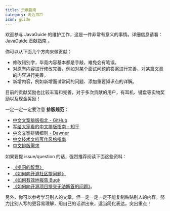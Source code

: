 ```yaml
---
title: 贡献指南
category: 走近项目
icon: guide
---
```


欢迎参与 JavaGuide 的维护工作，这是一件非常有意义的事情。详细信息请看：[JavaGuide 贡献指南](https://zhuanlan.zhihu.com/p/464832264) 。

你可以从下面几个方向来做贡献：

- 修改错别字，毕竟内容基本都是手敲，难免会有笔误。
- 对原有内容进行修改完善，例如对某个面试问题的答案进行完善、对某篇文章的内容进行完善。
- 新增内容，例如新增面试常问的问题、添加重要知识点的详解。

目前的贡献奖励也比较丰富和完善，对于多次贡献的用户，有耳机、键盘等实物奖励以及现金奖励！

一定一定一定要注意 **排版规范**：

- [中文文案排版指北 - GitHub](https://github.com/sparanoid/chinese-copywriting-guidelines)
- [写给大家看的中文排版指南 - 知乎](https://zhuanlan.zhihu.com/p/20506092)
- [中文文案排版细则 - Dawner](https://dawner.top/posts/chinese-copywriting-rules/)
- [中文技术文档写作风格指南](https://github.com/yikeke/zh-style-guide/)
- [中文排版需求](https://www.w3.org/TR/clreq/)

如果要提 issue/question 的话，强烈推荐阅读下面这些资料：

- [《提问的智慧》](https://github.com/ryanhanwu/How-To-Ask-Questions-The-Smart-Way)
- [《如何向开源社区提问题》](https://github.com/seajs/seajs/issues/545)
- [《如何有效地报告 Bug》](http://www.chiark.greenend.org.uk/~sgtatham/bugs-cn.html)
- [《如何向开源项目提交无法解答的问题》](https://zhuanlan.zhihu.com/p/25795393)。

另外，你可以参考学习别人的文章，但一定一定一定不能复制粘贴别人的内容，努力比别人写的更容易理解，用自己的话讲出来，适当简化表达，突出重点！
